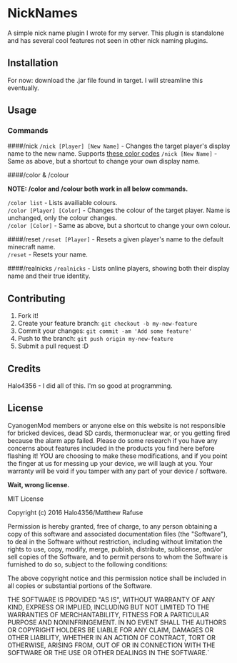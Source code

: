 # NickNames

A simple nick name plugin I wrote for my server. This plugin is standalone and has several cool features not seen in other nick naming plugins.

## Installation

For now: download the .jar file found in target. I will streamline this eventually.

## Usage

### Commands

####/nick
`/nick [Player] [New Name]` - Changes the target player's display name to the new name. Supports [these color codes](http://www.minecraftforum.net/forums/support/server-support/tutorials-and-faqs/1940467-bukkit-colour-codes)
`/nick [New Name]` - Same as above, but a shortcut to change your own display name.

####/color & /colour

__NOTE: /color and /colour both work in all below commands.__

`/color list` - Lists availiable colours.  
`/color [Player] [Color]` - Changes the colour of the target player. Name is unchanged, only the colour changes.  
`/color [Color]` - Same as above, but a shortcut to change your own colour.  

####/reset
`/reset [Player]` - Resets a given player's name to the default minecraft name.  
`/reset` - Resets your name.  

####/realnicks
`/realnicks` - Lists online players, showing both their display name and their true identity.  

## Contributing

1. Fork it!
2. Create your feature branch: `git checkout -b my-new-feature`
3. Commit your changes: `git commit -am 'Add some feature'`
4. Push to the branch: `git push origin my-new-feature`
5. Submit a pull request :D

## Credits

Halo4356 - I did all of this. I'm so good at programming.

## License

CyanogenMod members or anyone else on this website is not responsible for bricked 
devices, dead SD cards, thermonuclear war, or you getting fired because the alarm 
app failed. Please do some research if you have any concerns about features 
included in the products you find here before flashing it! YOU are choosing to 
make these modifications, and if you point the finger at us for messing up your 
device, we will laugh at you. Your warranty will be void if you tamper with any 
part of your device / software.

__Wait, wrong license.__

MIT License

Copyright (c) 2016 Halo4356/Matthew Rafuse

Permission is hereby granted, free of charge, to any person obtaining a copy
of this software and associated documentation files (the "Software"), to deal
in the Software without restriction, including without limitation the rights
to use, copy, modify, merge, publish, distribute, sublicense, and/or sell
copies of the Software, and to permit persons to whom the Software is
furnished to do so, subject to the following conditions:

The above copyright notice and this permission notice shall be included in all
copies or substantial portions of the Software.

THE SOFTWARE IS PROVIDED "AS IS", WITHOUT WARRANTY OF ANY KIND, EXPRESS OR
IMPLIED, INCLUDING BUT NOT LIMITED TO THE WARRANTIES OF MERCHANTABILITY,
FITNESS FOR A PARTICULAR PURPOSE AND NONINFRINGEMENT. IN NO EVENT SHALL THE
AUTHORS OR COPYRIGHT HOLDERS BE LIABLE FOR ANY CLAIM, DAMAGES OR OTHER
LIABILITY, WHETHER IN AN ACTION OF CONTRACT, TORT OR OTHERWISE, ARISING FROM,
OUT OF OR IN CONNECTION WITH THE SOFTWARE OR THE USE OR OTHER DEALINGS IN THE
SOFTWARE.`
